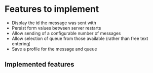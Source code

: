 # Features to implement

* Display the id the message was sent with
* Persist form values between server restarts
* Allow sending of a configurable number of messages
* Allow selection of queue from those available (rather than free text entering)
* Save a profile for the message and queue


## Implemented features
